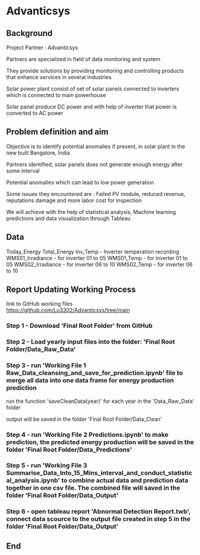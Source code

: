 # Advanticsys

## Background

Project Partner : Advanticsys

Partners are specialized in field of data monitoring and system

They provide solutions by providing monitoring and controlling products that enhance services in several industries

Solar power plant consist of set of solar panels connected to inverters which is connected to main powerhouse

Solar panel produce DC power and with help of inverter that power is converted to AC power


## Problem definition and aim

Objective is to identify potential anomalies if present, in solar plant in the new built Bangalore, India

Partners identified; solar panels does not generate enough energy after some interval

Potential anomalies which can lead to low power generation

Some issues they encountered are : Failed PV module, reduced revenue, reputations damage and more labor cost for inspection

We will achieve with the help of statistical analysis, Machine learning predictions and data visualization through Tableau


## Data

Today_Energy 
Total_Energy
Inv_Temp - Inverter temperation recording
WMS01_Irradiance - for inverter 01 to 05
WMS01_Temp - for inverter 01 to 05
WMS02_Irradiance - for inverter 06 to 10
WMS02_Temp - for inverter 06 to 10


## Report Updating Working Process

link to GitHub working files
https://github.com/Lu3302/Advanticsys/tree/main


### Step 1 - Download 'Final Root Folder' from GitHub


### Step 2 - Load yearly input files into the folder: 'Final Root Folder/Data_Raw_Data'

### Step 3 - run 'Working File 1 Raw_Data_cleansing_and_save_for_prediction.ipynb' file to merge all data into one data frame for energy production prediction


run the function 'saveCleanData(year)' for each year in the 'Data_Raw_Data' folder

output will be saved in the folder 'Final Root Folder/Data_Clean'

### Step 4 - run 'Working File 2 Predictions.ipynb' to make prediction, the predicted energy production will be saved in the folder 'Final Root Folder/Data_Predictions'


### Step 5 - run 'Working File 3 Summarise_Data_Into_15_Mins_interval_and_conduct_statistical_analysis.ipynb' to combine actual data and prediction data together in one csv file. The combined file will saved in the folder 'Final Root Folder/Data_Output'

### Step 6 - open tableau report 'Abnormal Detection Report.twb', connect data scource to the output file created in step 5 in the folder 'Final Root Folder/Data_Output'



## End